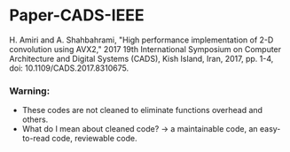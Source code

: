 # Paper-CADS-IEEE
H. Amiri and A. Shahbahrami, "High performance implementation of 2-D convolution using AVX2," 2017 19th International Symposium on Computer Architecture and Digital Systems (CADS), Kish Island, Iran, 2017, pp. 1-4, doi: 10.1109/CADS.2017.8310675.

### Warning:
* These codes are not cleaned to eliminate functions overhead and others.
* What do I mean about cleaned code? -> a maintainable code, an easy-to-read code, reviewable code.
